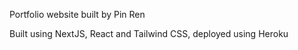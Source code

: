 Portfolio website built by Pin Ren

Built using NextJS, React and Tailwind CSS, deployed using Heroku
